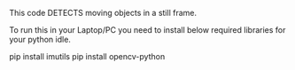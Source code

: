 This code DETECTS moving objects in a still frame.

To run this in your Laptop/PC you need to install below required libraries for your python idle.

pip install imutils
pip install opencv-python
